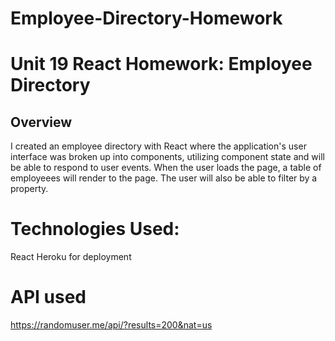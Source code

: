# Employee-Directory-Homework

# Unit 19 React Homework: Employee Directory

## Overview

I created an employee directory with React where the application's user interface was broken up into components, utilizing component state and will be able to respond to user events. When the user loads the page, a table of employeees will render to the page. The user will also be able to filter by a property.

# Technologies Used:
React
Heroku for deployment

# API used
https://randomuser.me/api/?results=200&nat=us


